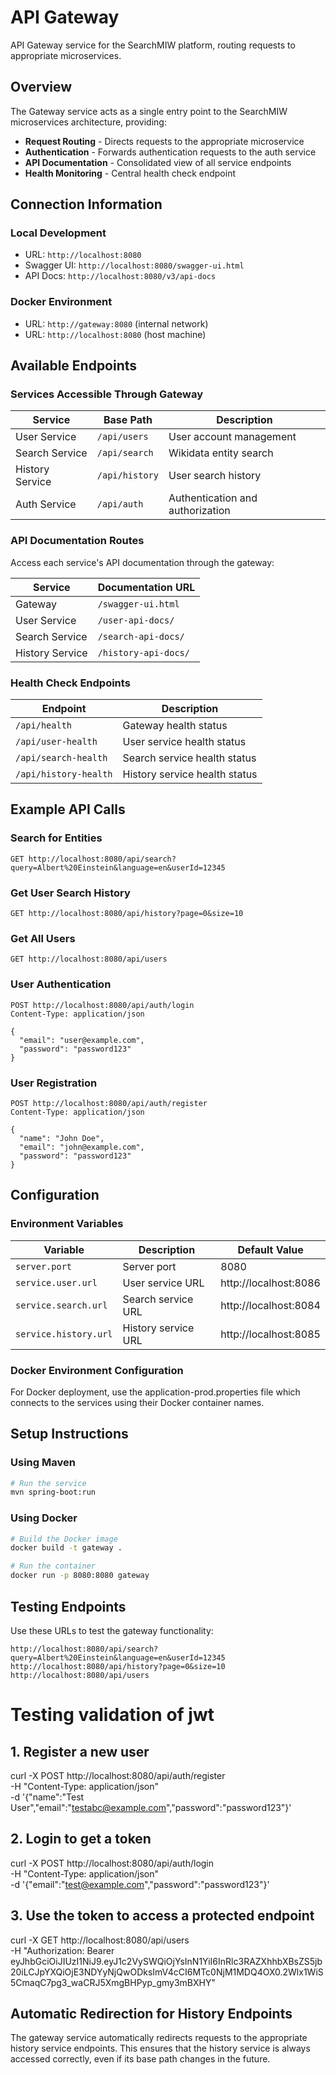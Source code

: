 # API Gateway

API Gateway service for the SearchMIW platform, routing requests to appropriate microservices.

## Overview

The Gateway service acts as a single entry point to the SearchMIW microservices architecture, providing:

- **Request Routing** - Directs requests to the appropriate microservice
- **Authentication** - Forwards authentication requests to the auth service
- **API Documentation** - Consolidated view of all service endpoints
- **Health Monitoring** - Central health check endpoint

## Connection Information

### Local Development
- URL: `http://localhost:8080`
- Swagger UI: `http://localhost:8080/swagger-ui.html`
- API Docs: `http://localhost:8080/v3/api-docs`

### Docker Environment
- URL: `http://gateway:8080` (internal network)
- URL: `http://localhost:8080` (host machine)

## Available Endpoints

### Services Accessible Through Gateway

| Service | Base Path | Description |
|---------|-----------|-------------|
| User Service | `/api/users` | User account management |
| Search Service | `/api/search` | Wikidata entity search |
| History Service | `/api/history` | User search history |
| Auth Service | `/api/auth` | Authentication and authorization |

### API Documentation Routes

Access each service's API documentation through the gateway:

| Service | Documentation URL |
|---------|------------------|
| Gateway | `/swagger-ui.html` |
| User Service | `/user-api-docs/` |
| Search Service | `/search-api-docs/` |
| History Service | `/history-api-docs/` |

### Health Check Endpoints

| Endpoint | Description |
|----------|-------------|
| `/api/health` | Gateway health status |
| `/api/user-health` | User service health status |
| `/api/search-health` | Search service health status |
| `/api/history-health` | History service health status |

## Example API Calls

### Search for Entities
```
GET http://localhost:8080/api/search?query=Albert%20Einstein&language=en&userId=12345
```

### Get User Search History
```
GET http://localhost:8080/api/history?page=0&size=10
```

### Get All Users
```
GET http://localhost:8080/api/users
```

### User Authentication
```
POST http://localhost:8080/api/auth/login
Content-Type: application/json

{
  "email": "user@example.com",
  "password": "password123"
}
```

### User Registration
```
POST http://localhost:8080/api/auth/register
Content-Type: application/json

{
  "name": "John Doe",
  "email": "john@example.com",
  "password": "password123"
}
```

## Configuration

### Environment Variables

| Variable | Description | Default Value |
|----------|-------------|---------------|
| `server.port` | Server port | 8080 |
| `service.user.url` | User service URL | http://localhost:8086 |
| `service.search.url` | Search service URL | http://localhost:8084 |
| `service.history.url` | History service URL | http://localhost:8085 |

### Docker Environment Configuration

For Docker deployment, use the application-prod.properties file which connects to the services using their Docker container names.

## Setup Instructions

### Using Maven
```bash
# Run the service
mvn spring-boot:run
```

### Using Docker
```bash
# Build the Docker image
docker build -t gateway .

# Run the container
docker run -p 8080:8080 gateway
```

## Testing Endpoints

Use these URLs to test the gateway functionality:

```
http://localhost:8080/api/search?query=Albert%20Einstein&language=en&userId=12345
http://localhost:8080/api/history?page=0&size=10
http://localhost:8080/api/users
```

# Testing validation of jwt

## 1. Register a new user
curl -X POST http://localhost:8080/api/auth/register \
  -H "Content-Type: application/json" \
  -d '{"name":"Test User","email":"testabc@example.com","password":"password123"}'

## 2. Login to get a token
curl -X POST http://localhost:8080/api/auth/login \
  -H "Content-Type: application/json" \
  -d '{"email":"test@example.com","password":"password123"}'

## 3. Use the token to access a protected endpoint
curl -X GET http://localhost:8080/api/users \
  -H "Authorization: Bearer eyJhbGciOiJIUzI1NiJ9.eyJ1c2VySWQiOjYsInN1YiI6InRlc3RAZXhhbXBsZS5jb20iLCJpYXQiOjE3NDYyNjQwODksImV4cCI6MTc0NjM1MDQ4OX0.2Wlx1WiS5CmaqC7pg3_waCRJ5XmgBHPyp_gmy3mBXHY"

## Automatic Redirection for History Endpoints

The gateway service automatically redirects requests to the appropriate history service endpoints. This ensures that the history service is always accessed correctly, even if its base path changes in the future.